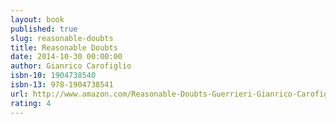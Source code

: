 ```yaml
---
layout: book
published: true
slug: reasonable-doubts
title: Reasonable Doubts
date: 2014-10-30 00:00:00
author: Gianrico Carofiglio
isbn-10: 1904738540
isbn-13: 978-1904738541
url: http://www.amazon.com/Reasonable-Doubts-Guerrieri-Gianrico-Carofiglio/dp/1904738540/ref=tmm_pap_swatch_0?_encoding=UTF8&sr=1-1&qid=1434744750
rating: 4
---
```

